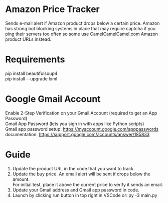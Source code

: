 # Amazon Price Tracker
Sends e-mail alert if Amazon product drops below a certain price. Amazon has strong bot blocking systems in place that may require captcha if you ping their servers too often so some use CamelCamelCamel.com Amazon product URLs instead.

# Requirements
pip install beautifulsoup4<br>
pip install --upgrade lxml<br>

# Google Gmail Account
Enable 2-Step Verification on your Gmail Account (required to get an App Password)<br>
Gmail App Password (lets you sign in with apps like Python scripts)<br>
Gmail app password setup: https://myaccount.google.com/apppasswords<br>
documentation: https://support.google.com/accounts/answer/185833<br>

# Guide
1. Update the product URL in the code that you want to track.<br>
2. Update the buy price. An email alert will be sent if drops below the amount.<br>
   For initial test, place it above the current price to verify it sends an email.<br>
3. Update your Gmail address and Gmail app password in code.<br>
4. Launch by clicking run button in top right in VSCode or: py -3 main.py<br>
